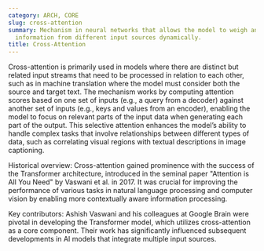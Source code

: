 ```yaml
---
category: ARCH, CORE
slug: cross-attention
summary: Mechanism in neural networks that allows the model to weigh and integrate
  information from different input sources dynamically.
title: Cross-Attention
---
```


Cross-attention is primarily used in models where there are distinct but related input streams that need to be processed in relation to each other, such as in machine translation where the model must consider both the source and target text. The mechanism works by computing attention scores based on one set of inputs (e.g., a query from a decoder) against another set of inputs (e.g., keys and values from an encoder), enabling the model to focus on relevant parts of the input data when generating each part of the output. This selective attention enhances the model’s ability to handle complex tasks that involve relationships between different types of data, such as correlating visual regions with textual descriptions in image captioning.

Historical overview: Cross-attention gained prominence with the success of the Transformer architecture, introduced in the seminal paper "Attention is All You Need" by Vaswani et al. in 2017. It was crucial for improving the performance of various tasks in natural language processing and computer vision by enabling more contextually aware information processing.

Key contributors: Ashish Vaswani and his colleagues at Google Brain were pivotal in developing the Transformer model, which utilizes cross-attention as a core component. Their work has significantly influenced subsequent developments in AI models that integrate multiple input sources.